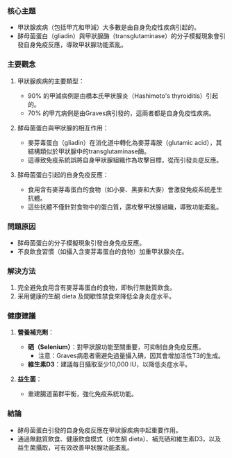 ### 核心主題
- 甲狀腺疾病（包括甲亢和甲減）大多數是由自身免疫性疾病引起的。
- 酵母菌蛋白（gliadin）與甲狀腺酶（transglutaminase）的分子模擬現象會引發自身免疫反應，導致甲狀腺功能紊亂。

### 主要觀念
1. 甲狀腺疾病的主要類型：
   - 90% 的甲減病例是由橋本氏甲状腺炎（Hashimoto's thyroiditis）引起的。
   - 70% 的甲亢病例是由Graves病引發的，這兩者都是自身免疫性疾病。

2. 酵母菌蛋白與甲狀腺的相互作用：
   - 麥芽毒蛋白（gliadin）在消化道中轉化為麥芽毒胺（glutamic acid），其結構類似於甲狀腺中的transglutaminase酶。
   - 這導致免疫系統誤將自身甲狀腺組織作為攻擊目標，從而引發炎症反應。

3. 酵母菌蛋白引起的自身免疫反應：
   - 食用含有麥芽毒蛋白的食物（如小麥、黑麥和大麥）會激發免疫系統產生抗體。
   - 這些抗體不僅針對食物中的蛋白質，還攻擊甲狀腺組織，導致功能紊亂。

### 問題原因
- 酵母菌蛋白的分子模擬現象引發自身免疫反應。
- 不良飲食習慣（如攝入含麥芽毒蛋白的食物）加重甲狀腺炎症。

### 解決方法
1. 完全避免食用含有麥芽毒蛋白的食物，即執行無麩質飲食。
2. 采用健康的生酮 dieta 及間歇性禁食來降低全身炎症水平。

### 健康建議
1. **營養補充劑**：
   - **硒（Selenium）**：對甲狀腺功能至關重要，可抑制自身免疫反應。
     - 注意：Graves病患者需避免過量攝入碘，因其會增加活性T3的生成。
   - **維生素D3**：建議每日攝取至少10,000 IU，以降低炎症水平。

2. **益生菌**：
   - 重建腸道菌群平衡，強化免疫系統功能。

### 結論
- 酵母菌蛋白引發的自身免疫反應在甲狀腺疾病中起重要作用。
- 通過無麩質飲食、健康飲食模式（如生酮 dieta）、補充硒和維生素D3，以及益生菌攝取，可有效改善甲狀腺功能紊亂。